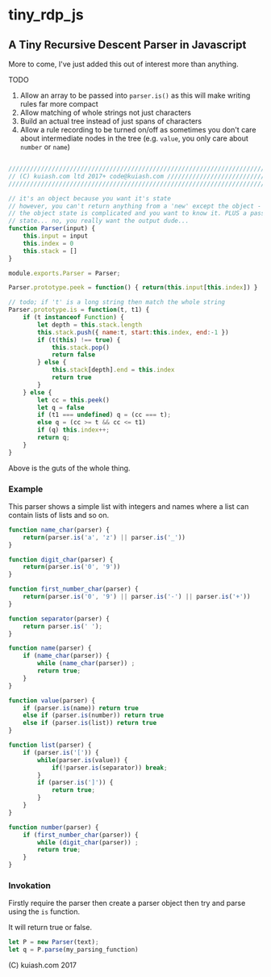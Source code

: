 # tiny_rdp_js

## A Tiny Recursive Descent Parser in Javascript

More to come, I've just added this out of interest more than anything.

TODO

1. Allow an array to be passed into `parser.is()` as this will make writing rules far more compact
2. Allow matching of whole strings not just characters
3. Build an actual tree instead of just spans of characters
4. Allow a rule recording to be turned on/off as sometimes you don't care about intermediate nodes in the tree (e.g. `value`, you only care about `number` or `name`)

```javascript

////////////////////////////////////////////////////////////////////////////////
// (C) kuiash.com ltd 2017+ code@kuiash.com ////////////////////////////////////
////////////////////////////////////////////////////////////////////////////////

// it's an object because you want it's state
// however, you can't return anything from a 'new' except the object - however(!)
// the object state is complicated and you want to know it. PLUS a pass/fail
// state... no, you really want the output dude...
function Parser(input) {
    this.input = input
    this.index = 0
    this.stack = []
}

module.exports.Parser = Parser;

Parser.prototype.peek = function() { return(this.input[this.index]) }

// todo; if 't' is a long string then match the whole string
Parser.prototype.is = function(t, t1) {
    if (t instanceof Function) {
        let depth = this.stack.length
        this.stack.push({ name:t, start:this.index, end:-1 })
        if (t(this) !== true) {
            this.stack.pop()
            return false
        } else {
            this.stack[depth].end = this.index
            return true
        }
    } else {
        let cc = this.peek()
        let q = false
        if (t1 === undefined) q = (cc === t);
        else q = (cc >= t && cc <= t1)
        if (q) this.index++;
        return q;
    }
}
```

Above is the guts of the whole thing.

### Example

This parser shows a simple list with integers and names where a list can contain lists of lists and so on.

```javascript
function name_char(parser) {
    return(parser.is('a', 'z') || parser.is('_'))
}

function digit_char(parser) {
    return(parser.is('0', '9'))
}

function first_number_char(parser) {
    return(parser.is('0', '9') || parser.is('-') || parser.is('+'))
}

function separator(parser) {
    return parser.is(' ');
}

function name(parser) {
    if (name_char(parser)) {
        while (name_char(parser)) ;
        return true;
    }
}

function value(parser) {
    if (parser.is(name)) return true
    else if (parser.is(number)) return true
    else if (parser.is(list)) return true
}

function list(parser) {
    if (parser.is('[')) {
        while(parser.is(value)) {
            if(!parser.is(separator)) break;
        }
        if (parser.is(']')) {
            return true;
        }
    }
}

function number(parser) {
    if (first_number_char(parser)) {
        while (digit_char(parser)) ;
        return true;
    }
}
```

### Invokation

Firstly require the parser then create a parser object then try and parse using the ```is``` function.

It will return true or false.

```javascript
let P = new Parser(text);
let q = P.parse(my_parsing_function)
```

(C) kuiash.com 2017
